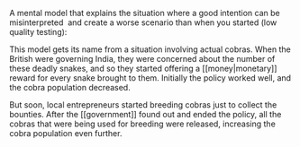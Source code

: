 A mental model that explains the situation where a good intention can be misinterpreted  and create a worse scenario than when you started (low quality testing):

This model gets its name from a situation involving actual cobras. When the British were governing India, they were concerned about the number of these deadly snakes, and so they started offering a [[money|monetary]] reward for every snake brought to them. Initially the policy worked well, and the cobra population decreased.

But soon, local entrepreneurs started breeding cobras just to collect the bounties. After the [[government]] found out and ended the policy, all the cobras that were being used for breeding were released, increasing the cobra population even further.
